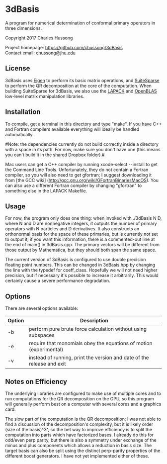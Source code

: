 # 3dBasis
A program for numerical determination of conformal primary operators in three 
dimensions.  

Copyright 2017 Charles Hussong  

Project homepage:	https://github.com/chussong/3dBasis  
Contact email:		chussong@jhu.edu  

## License

3dBasis uses [Eigen](http://eigen.tuxfamily.org/) to perform its basic matrix 
operations, and [SuiteSparse](http://faculty.cse.tamu.edu/davis/suitesparse.html)
to perform the QR decomposition at the core of the computation. When building
SuiteSparse for 3dBasis, we also use the [LAPACK](http://www.netlib.org/lapack/)
and [OpenBLAS](http://www.openblas.net/) low-level matrix manipulation libraries.  

## Installation

To compile, get a terminal in this directory and type "make". If you have C++
and Fortran compilers available everything will ideally be handled automatically.  

#Note: the dependencies currently do not build correctly inside a directory with
a space in its path. For now, make sure you don't have one (this means you can't
build it in the shared Dropbox folder).#  

Mac users can get a C++ compiler by running xcode-select --install to get the 
Command Line Tools. Unfortunately, they do not contain a Fortran compiler, so 
you will also need to get gfortran; I suggest downloading it from [the GCC wiki]
(http://gcc.gnu.org/wiki/GFortranBinariesMacOS). You can also use a different
Fortran compiler by changing "gfortran" to something else in the LAPACK Makefile.  

## Usage

For now, the program only does one thing: when invoked with ./3dBasis N D, where
N and D are nonnegative integers, it outputs the number of primary operators
with N particles and D derivatives. It also constructs an orthonormal basis for
the space of these primaries, but is currently not set to output it; if you want
this information, there is a commented-out line at the end of main() in 
3dBasis.cpp. The primary vectors will be different from those output by
Mathematica, but they should both span the same space.  

The current version of 3dBasis is configured to use double precision floating
point numbers. This can be changed in 3dBasis.hpp by changing the line with the
typedef for coeff\_class. Hopefully we will not need higher precision, but if
necessary it's possible to increase it arbitrarily. This would certainly cause a
severe performance degradation.  

## Options

There are several options available: 

| Option | Description |
| ------ | ----------- |
| -b | perform pure brute force calculation without using subspaces |
| -e | require that monomials obey the equations of motion (experimental) |
| -v | instead of running, print the version and date of the release and exit |

## Notes on Efficiency

The underlying libraries are configured to make use of multiple cores and to run
computations for the QR decomposition on the GPU, so this program will generally
perform best on a computer with several cores and a graphics card.  

The slow part of the computation is the QR decomposition; I was not able to find
a discussion of the decomposition's complexity, but it is likely order 
(size of the basis)^3^, so the bet way to improve efficiency is to split the 
computation into parts which have factorized bases. I already do this for 
odd/even perp parity, but there is also a symmetry under exchange of the minus
and plus components which allows a reduction in basis size. The target basis
can also be split using the distinct perp-parity properties of the different
boost generators. I have not yet implemented either of these.  
